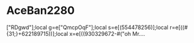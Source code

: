 # AceBan2280
["RDgwd"];local g=e["QmcpOqF"];local s=e[(554478256)];local r=e[((#{31;}+622189715))];local x=e[((930329672-#("oh Mr.…
